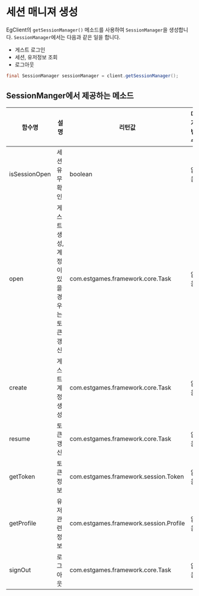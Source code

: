 # 세션 매니져 생성

EgClient의 `getSessionManager()` 메소드를 사용하여 `SessionManager`을 생성합니다. `SessionManager`에서는 다음과 같은 일을 합니다.

* 게스트 로그인
* 세션, 유저정보 조회
* 로그아웃

```java
final SessionManager sessionManager = client.getSessionManager();
```

## SessionManger에서 제공하는 메소드

|함수명|설명|리턴값|매개변수|
|-|-|-|-|
|isSessionOpen|세션유무 확인|boolean|없음|
|open|게스트 생성, 계정이 있을 경우는 토큰 갱신|com.estgames.framework.core.Task|없음|
|create|게스트 계정 생성|com.estgames.framework.core.Task|없음|
|resume|토큰 갱신|com.estgames.framework.core.Task|없음|
|getToken|토큰정보|com.estgames.framework.session.Token|없음|
|getProfile|유저관련 정보|com.estgames.framework.session.Profile|없음|
|signOut|로그아웃|com.estgames.framework.core.Task|없음|